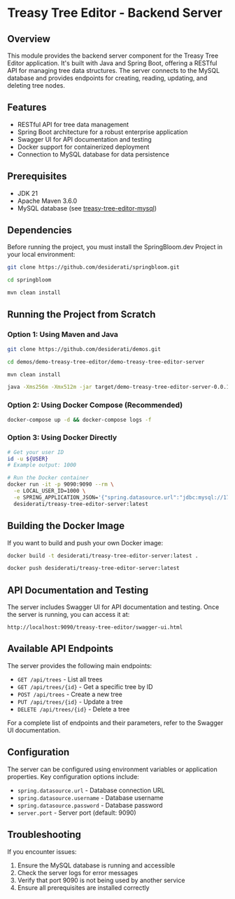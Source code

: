 # Treasy Tree Editor - Backend Server

## Overview

This module provides the backend server component for the Treasy Tree Editor application. It's built with Java and
Spring Boot, offering a RESTful API for managing tree data structures. The server connects to the MySQL database and
provides endpoints for creating, reading, updating, and deleting tree nodes.

## Features

* RESTful API for tree data management
* Spring Boot architecture for a robust enterprise application
* Swagger UI for API documentation and testing
* Docker support for containerized deployment
* Connection to MySQL database for data persistence

## Prerequisites

* JDK 21
* Apache Maven 3.6.0
* MySQL database (see [treasy-tree-editor-mysql](../demo-treasy-tree-editor-mysql/README.md))

## Dependencies

Before running the project, you must install the SpringBloom.dev Project in your local environment:

```bash
git clone https://github.com/desiderati/springbloom.git

cd springbloom

mvn clean install
```

## Running the Project from Scratch

### Option 1: Using Maven and Java

```bash
git clone https://github.com/desiderati/demos.git

cd demos/demo-treasy-tree-editor/demo-treasy-tree-editor-server

mvn clean install

java -Xms256m -Xmx512m -jar target/demo-treasy-tree-editor-server-0.0.1-SNAPSHOT-exec.jar
```

### Option 2: Using Docker Compose (Recommended)

```bash
docker-compose up -d && docker-compose logs -f
```

### Option 3: Using Docker Directly

```bash
# Get your user ID
id -u ${USER}
# Example output: 1000

# Run the Docker container
docker run -it -p 9090:9090 --rm \
  -e LOCAL_USER_ID=1000 \
  -e SPRING_APPLICATION_JSON='{"spring.datasource.url":"jdbc:mysql://172.17.0.1:3306/treasy"}' \
  desiderati/treasy-tree-editor-server:latest
```

## Building the Docker Image

If you want to build and push your own Docker image:

```bash
docker build -t desiderati/treasy-tree-editor-server:latest .

docker push desiderati/treasy-tree-editor-server:latest
```

## API Documentation and Testing

The server includes Swagger UI for API documentation and testing. Once the server is running, you can access it at:

```
http://localhost:9090/treasy-tree-editor/swagger-ui.html
```

## Available API Endpoints

The server provides the following main endpoints:

* `GET /api/trees` - List all trees
* `GET /api/trees/{id}` - Get a specific tree by ID
* `POST /api/trees` - Create a new tree
* `PUT /api/trees/{id}` - Update a tree
* `DELETE /api/trees/{id}` - Delete a tree

For a complete list of endpoints and their parameters, refer to the Swagger UI documentation.

## Configuration

The server can be configured using environment variables or application properties. Key configuration options include:

* `spring.datasource.url` - Database connection URL
* `spring.datasource.username` - Database username
* `spring.datasource.password` - Database password
* `server.port` - Server port (default: 9090)

## Troubleshooting

If you encounter issues:

1. Ensure the MySQL database is running and accessible
2. Check the server logs for error messages
3. Verify that port 9090 is not being used by another service
4. Ensure all prerequisites are installed correctly
